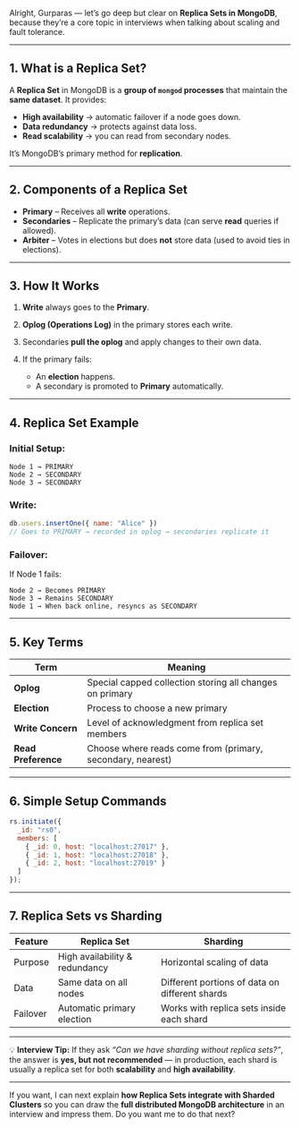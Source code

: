 Alright, Gurparas — let’s go deep but clear on **Replica Sets in MongoDB**, because they’re a core topic in interviews when talking about scaling and fault tolerance.

---

## **1. What is a Replica Set?**

A **Replica Set** in MongoDB is a **group of `mongod` processes** that maintain the **same dataset**.
It provides:

* **High availability** → automatic failover if a node goes down.
* **Data redundancy** → protects against data loss.
* **Read scalability** → you can read from secondary nodes.

It’s MongoDB’s primary method for **replication**.

---

## **2. Components of a Replica Set**

* **Primary** – Receives all **write** operations.
* **Secondaries** – Replicate the primary’s data (can serve **read** queries if allowed).
* **Arbiter** – Votes in elections but does **not** store data (used to avoid ties in elections).

---

## **3. How It Works**

1. **Write** always goes to the **Primary**.
2. **Oplog (Operations Log)** in the primary stores each write.
3. Secondaries **pull the oplog** and apply changes to their own data.
4. If the primary fails:

   * An **election** happens.
   * A secondary is promoted to **Primary** automatically.

---

## **4. Replica Set Example**

### Initial Setup:

```
Node 1 → PRIMARY
Node 2 → SECONDARY
Node 3 → SECONDARY
```

### Write:

```javascript
db.users.insertOne({ name: "Alice" }) 
// Goes to PRIMARY → recorded in oplog → secondaries replicate it
```

### Failover:

If Node 1 fails:

```
Node 2 → Becomes PRIMARY
Node 3 → Remains SECONDARY
Node 1 → When back online, resyncs as SECONDARY
```

---

## **5. Key Terms**

| Term                | Meaning                                                    |
| ------------------- | ---------------------------------------------------------- |
| **Oplog**           | Special capped collection storing all changes on primary   |
| **Election**        | Process to choose a new primary                            |
| **Write Concern**   | Level of acknowledgment from replica set members           |
| **Read Preference** | Choose where reads come from (primary, secondary, nearest) |

---

## **6. Simple Setup Commands**

```javascript
rs.initiate({
  _id: "rs0",
  members: [
    { _id: 0, host: "localhost:27017" },
    { _id: 1, host: "localhost:27018" },
    { _id: 2, host: "localhost:27019" }
  ]
});
```

---

## **7. Replica Sets vs Sharding**

| Feature  | Replica Set                    | Sharding                                       |
| -------- | ------------------------------ | ---------------------------------------------- |
| Purpose  | High availability & redundancy | Horizontal scaling of data                     |
| Data     | Same data on all nodes         | Different portions of data on different shards |
| Failover | Automatic primary election     | Works with replica sets inside each shard      |

---

💡 **Interview Tip:**
If they ask *“Can we have sharding without replica sets?”*, the answer is **yes, but not recommended** — in production, each shard is usually a replica set for both **scalability** and **high availability**.

---

If you want, I can next explain **how Replica Sets integrate with Sharded Clusters** so you can draw the **full distributed MongoDB architecture** in an interview and impress them.
Do you want me to do that next?
